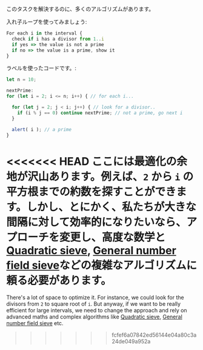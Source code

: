 このタスクを解決するのに、多くのアルゴリズムがあります。

入れ子ループを使ってみましょう:

```js
For each i in the interval {
  check if i has a divisor from 1..i
  if yes => the value is not a prime
  if no => the value is a prime, show it
}
```

ラベルを使ったコードです。:

```js run
let n = 10;

nextPrime:
for (let i = 2; i <= n; i++) { // for each i...

  for (let j = 2; j < i; j++) { // look for a divisor..
    if (i % j == 0) continue nextPrime; // not a prime, go next i
  }

  alert( i ); // a prime
}
```

<<<<<<< HEAD
ここには最適化の余地が沢山あります。例えば、`2` から  `i` の平方根までの約数を探すことができます。しかし、とにかく、私たちが大きな間隔に対して効率的になりたいなら、アプローチを変更し、高度な数学と[Quadratic sieve](https://en.wikipedia.org/wiki/Quadratic_sieve), [General number field sieve](https://en.wikipedia.org/wiki/General_number_field_sieve)などの複雑なアルゴリズムに頼る必要があります。
=======
There's a lot of space to optimize it. For instance, we could look for the divisors from `2` to square root of `i`. But anyway, if we want to be really efficient for large intervals, we need to change the approach and rely on advanced maths and complex algorithms like [Quadratic sieve](https://en.wikipedia.org/wiki/Quadratic_sieve), [General number field sieve](https://en.wikipedia.org/wiki/General_number_field_sieve) etc.
>>>>>>> fcfef6a07842ed56144e04a80c3a24de049a952a
